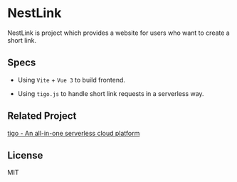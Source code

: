 # NestLink

NestLink is project which provides a website for users who want to create a short link.

## Specs

- Using `Vite` + `Vue 3` to build frontend.

- Using `tigo.js` to handle short link requests in a serverless way.

## Related Project

[tigo - An all-in-one serverless cloud platform](https://github.com/tigojs/tigo)

## License

MIT
